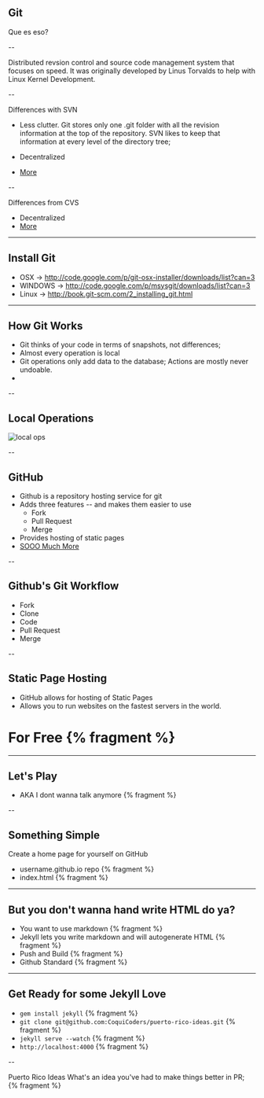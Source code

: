 ## Git

Que es eso?

--

Distributed revsion control and source code management system that focuses on speed. It was originally developed by Linus Torvalds to help with Linux Kernel Development.

--

Differences with SVN

* Less clutter.  Git stores only one .git folder with all the revision information at the top of the repository.  SVN likes to keep that information at every level of the directory tree;

* Decentralized

* [More](http://stackoverflow.com/questions/871/why-is-git-better-than-subversion)

--

Differences from CVS

* Decentralized
* [More](http://stackoverflow.com/questions/802573/difference-between-git-and-cvs)

---

## Install Git

* OSX -> http://code.google.com/p/git-osx-installer/downloads/list?can=3
* WINDOWS -> http://code.google.com/p/msysgit/downloads/list?can=3
* Linux -> http://book.git-scm.com/2_installing_git.html

---

## How Git Works
* Git thinks of your code in terms of snapshots, not differences;
* Almost every operation is local
* Git operations only add data to the database;  Actions are mostly never undoable.
*

--

## Local Operations

![local ops](http://git-scm.com/figures/18333fig0106-tn.png)


--

## GitHub
* Github is a repository hosting service for git
* Adds three features -- and makes them easier to use
  * Fork
  * Pull Request
  * Merge
* Provides hosting of static pages
* [SOOO Much More](https://github.com/blog/category/ship)

--

## Github's Git Workflow

* Fork
* Clone
* Code
* Pull Request
* Merge

--

## Static Page Hosting
* GitHub allows for hosting of Static Pages
* Allows you to run websites on the fastest servers in the world.

# For Free {% fragment %}

---

## Let's Play
* AKA I dont wanna talk anymore {% fragment %}

--

## Something Simple

Create a home page for yourself on GitHub
* username.github.io repo {% fragment %}
* index.html {% fragment %}

---

## But you don't wanna hand write HTML do ya?
* You want to use markdown {% fragment %}
* Jekyll lets you write markdown and will autogenerate HTML {% fragment %}
* Push and Build {% fragment %}
* Github Standard {% fragment %}

---

## Get Ready for some Jekyll Love
* `gem install jekyll` {% fragment %}
* `git clone git@github.com:CoquiCoders/puerto-rico-ideas.git` {% fragment %}
* `jekyll serve --watch` {% fragment %}
* `http://localhost:4000` {% fragment %}

--

Puerto Rico Ideas
What's an idea you've had to make things better in PR;
{% fragment %}

